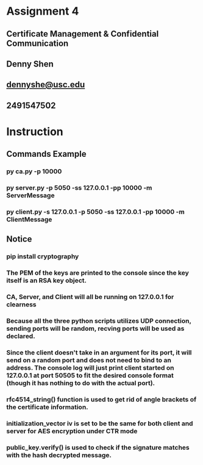 # Assignment 4
## Certificate Management & Confidential Communication
## Denny Shen
## dennyshe@usc.edu
## 2491547502

# Instruction
## Commands Example
### py ca.py -p 10000
### py server.py -p 5050 -ss 127.0.0.1 -pp 10000 -m ServerMessage
### py client.py -s 127.0.0.1 -p 5050 -ss 127.0.0.1 -pp 10000 -m ClientMessage
## Notice
### pip install cryptography
### The PEM of the keys are printed to the console since the key itself is an RSA key object.
### CA, Server, and Client will all be running on 127.0.0.1 for clearness
### Because all the three python scripts utilizes UDP connection, sending ports will be random, recving ports will be used as declared.
### Since the client doesn't take in an argument for its port, it will send on a random port and does not need to bind to an address. The console log will just print client started on 127.0.0.1 at port 50505 to fit the desired console format (though it has nothing to do with the actual port).
### rfc4514_string() function is used to get rid of angle brackets of the certificate information.
### initialization_vector iv is set to be the same for both client and server for AES encryption under CTR mode
### public_key.verify() is used to check if the signature matches with the hash decrypted message.